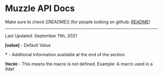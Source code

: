 # Muzzle API Docs

Make sure to check [[README]] (for people looking on github: [README](https://github.com/PikoStudios/obsidian_notes/blob/main/muzzle_notes/README.md))
***

Last Updated: September 11th, 2021

**[value]** - Default Value

**\*** - Additional Information available at the end of the section

**!`MACRO`** - This means the macro is not defined. Example: A macro used in a ifdef